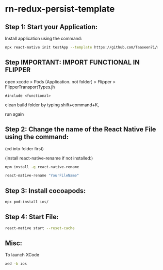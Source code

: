 # rn-redux-persist-template
## Step 1: Start your Application:

Install application using the command:
```bash
npx react-native init testApp --template https://github.com/Taaseen71/rn-redux-persist-template.git
```

## Step IMPORTANT: IMPORT FUNCTIONAL IN FLIPPER

open xcode > Pods (Application. not folder) > Flipper > FlipperTransportTypes.jh

```
#include <functional>
```
clean build folder by typing shift+command+K, 

run again

## Step 2: Change the name of the React Native File using the command:

(cd into folder first)

(install react-native-rename if not installed:)
   ```bash
   npm install -g react-native-rename
   ```


```bash
react-native-rename "YourFileName"
```

## Step 3: Install cocoapods: 

```bash
npx pod-install ios/
```

## Step 4: Start File:

```bash
react-native start --reset-cache
```
## Misc: 
To launch XCode
```bash
xed -b ios
```


